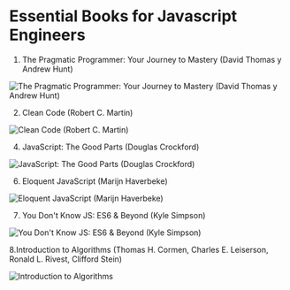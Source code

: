 # Essential Books for Javascript Engineers


1. The Pragmatic Programmer: Your Journey to Mastery (David Thomas y Andrew Hunt)

![The Pragmatic Programmer: Your Journey to Mastery (David Thomas y Andrew Hunt)](https://i.gr-assets.com/images/S/compressed.photo.goodreads.com/books/1401432508l/4099.jpg)

2. Clean Code (Robert C. Martin)

![Clean Code (Robert C. Martin)](https://i.gr-assets.com/images/S/compressed.photo.goodreads.com/books/1436202607l/3735293._SX318_.jpg)

4. JavaScript: The Good Parts (Douglas Crockford)

![JavaScript: The Good Parts (Douglas Crockford)](https://m.media-amazon.com/images/I/81kqrwS1nNL._AC_UY327_FMwebp_QL65_.jpg)

6. Eloquent JavaScript (Marijn Haverbeke)

![Eloquent JavaScript (Marijn Haverbeke)](https://eloquentjavascript.net/img/cover.jpg)

7. You Don't Know JS: ES6 & Beyond (Kyle Simpson)

![You Don't Know JS: ES6 & Beyond (Kyle Simpson)](https://m.media-amazon.com/images/I/410+tmN-P+L._SX331_BO1,204,203,200_.jpg)

8.Introduction to Algorithms (Thomas H. Cormen, Charles E. Leiserson, Ronald L. Rivest, Clifford Stein)

![Introduction to Algorithms](https://m.media-amazon.com/images/I/41VndKVtiXL._SX198_BO1,204,203,200_QL40_ML2_.jpg)
